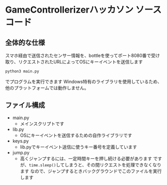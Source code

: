 # GameControllerizerハッカソン ソースコード

## 全体的な仕様
スマホ経由で送信されたセンサー情報を、bottleを使ってポート8080番で受け取り、リクエストされたURLによってOSにキーイベントを送信します
```bash
python3 main.py
```
でプログラムを実行できます
Windows特有のライブラリを使用しているため、他のプラットフォームでは動作しません。

## ファイル構成
 - main.py
   - メインスクリプトです
 - lib.py
   - OSにキーイベントを送信するための自作ライブラリです
 - keys.py
   - lib.pyでキーイベント送信に使うキー番号を定義しています
 - jump.py
   - 高くジャンプするには、一定時間キーを押し続ける必要があります
     ですが、`time.sleep()`してしまうと、その間リクエストを処理できなくなります
     なので、ジャンプするときバックグラウンドでこのファイルを実行します